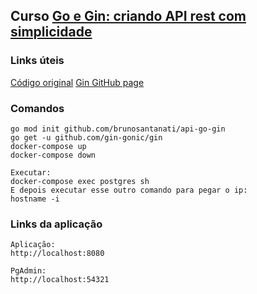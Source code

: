 ## Curso [Go e Gin: criando API rest com simplicidade](https://cursos.alura.com.br/course/go-gin-api-rest-simplicidade)  

### Links úteis  

[Código original](https://github.com/alura-cursos/api_rest_gin_go)
[Gin GitHub page](https://github.com/gin-gonic/gin)  

### Comandos

```
go mod init github.com/brunosantanati/api-go-gin
go get -u github.com/gin-gonic/gin
docker-compose up
docker-compose down

Executar:
docker-compose exec postgres sh
E depois executar esse outro comando para pegar o ip:
hostname -i
```

### Links da aplicação
```
Aplicação:
http://localhost:8080

PgAdmin:
http://localhost:54321
```